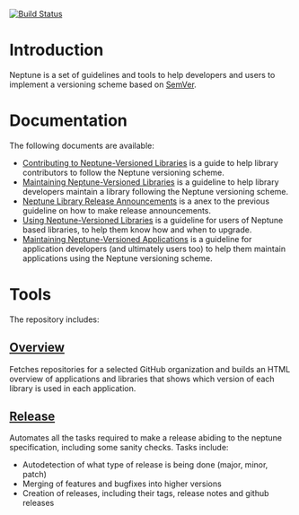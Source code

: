 [![Build
Status](https://travis-ci.org/sociomantic-tsunami/neptune.svg?branch=v0.x.x)](https://travis-ci.org/sociomantic-tsunami/neptune)

Introduction
============

Neptune is a set of guidelines and tools to help developers and users to
implement a versioning scheme based on [SemVer](http://semver.org/).


Documentation
=============

The following documents are available:

* [Contributing to Neptune-Versioned
  Libraries](https://github.com/sociomantic-tsunami/neptune/blob/v0.x.x/doc/library-contributor.rst)
  is a guide to help library contributors to follow the Neptune versioning
  scheme.
* [Maintaining Neptune-Versioned
  Libraries](https://github.com/sociomantic-tsunami/neptune/blob/v0.x.x/doc/library-maintainer.rst)
  is a guideline to help library developers maintain a library following the
  Neptune versioning scheme.
* [Neptune Library Release
  Announcements](https://github.com/sociomantic-tsunami/neptune/blob/v0.x.x/doc/announcements.md)
  is a anex to the previous guideline on how to make release announcements.
* [Using Neptune-Versioned
  Libraries](https://github.com/sociomantic-tsunami/neptune/blob/v0.x.x/doc/library-user.rst)
  is a guideline for users of Neptune based libraries, to help them know how and
  when to upgrade.
* [Maintaining Neptune-Versioned
  Applications](https://github.com/sociomantic-tsunami/neptune/blob/v0.x.x/doc/application-maintainer.rst)
  is a guideline for application developers (and ultimately users too) to help
  them maintain applications using the Neptune versioning scheme.

Tools
=====

The repository includes:

[Overview](https://github.com/sociomantic-tsunami/neptune/tree/v0.x.x/src/overview)
--------

Fetches repositories for a selected GitHub organization and builds an HTML
overview of applications and libraries that shows which version of each library
is used in each application.


[Release](https://github.com/sociomantic-tsunami/neptune/tree/v0.x.x/src/release)
-------

Automates all the tasks required to make a release abiding to the neptune
specification, including some sanity checks. Tasks include:

* Autodetection of what type of release is being done (major, minor, patch)
* Merging of features and bugfixes into higher versions
* Creation of releases, including their tags, release notes and github releases
